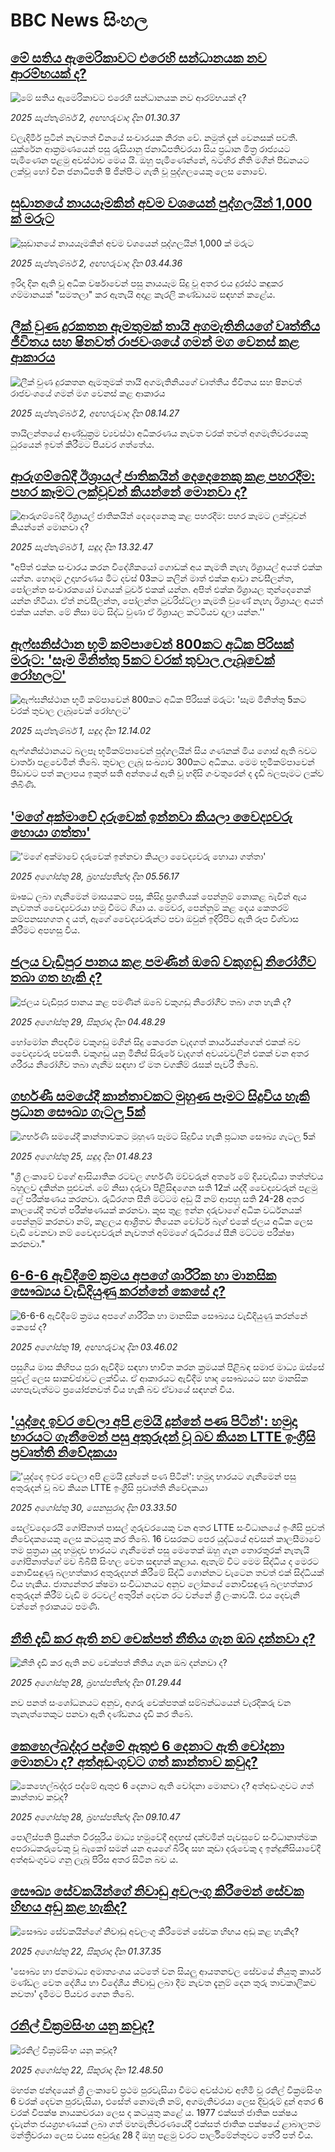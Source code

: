 # BBC News සිංහල## [මේ සතිය ඇමෙරිකාවට එරෙහි සන්ධානයක නව ආරම්භයක් ද?](https://www.bbc.com/sinhala/articles/c2en88xp2rwo?at_medium=RSS&at_campaign=rss?at_campaign=githubrss)![මේ සතිය ඇමෙරිකාවට එරෙහි සන්ධානයක නව ආරම්භයක් ද?](https://ichef.bbci.co.uk/ace/ws/240/cpsprodpb/a7a6/live/be697420-8508-11f0-ae82-135192d94527.jpg)_2025 සැප්තැම්බර් 2, අඟහරුවාදා දින 01.30.37_ව්ලැදිමීර් පුටින් නැවතත් චීනයේ සංචාරයක නිරත වේ. නමුත් දැන් වෙනසක් පවතී. යුක්රේන ආක්‍රමණයෙන් පසු රුසියානු ජනාධිපතිවරයා සිය ප්‍රධාන මිත්‍ර රාජ්‍යයට පැමිණෙන පළමු අවස්ථාව මෙය යි. ඔහු පැමිණෙන්නේ, බටහිර නීති මගින් පීඩනයට ලක්වූ හෝ චීන ජනාධිපති ෂී ජින්පිංට ගැති වූ පුද්ගලයෙකු ලෙස නොවේ.## [සුඩානයේ නායයෑමකින් අවම වශයෙන් පුද්ගලයින් 1,000 ක් මරුට](https://www.bbc.com/sinhala/articles/clydy1gwz06o?at_medium=RSS&at_campaign=rss?at_campaign=githubrss)![සුඩානයේ නායයෑමකින් අවම වශයෙන් පුද්ගලයින් 1,000 ක් මරුට](https://ichef.bbci.co.uk/ace/ws/240/cpsprodpb/f6a2/live/f5e16510-879d-11f0-a54b-b1b405e766a4.jpg)_2025 සැප්තැම්බර් 2, අඟහරුවාදා දින 03.44.36_ඉරිදා දින ඇති වූ අධික වර්ෂාවෙන් පසු නායයෑම සිදු වූ අතර එය දුරස්ථ කඳුකර ගම්මානයක් "සමතලා" කර ඇතැයි අදාළ කැරලි කණ්ඩායම සඳහන් කළේය.## [ලීක් වුණ දුරකතන ඇමතුමක් තායි අගමැතිනියගේ වෘත්තීය ජීවිතය සහ ෂිනවත් රාජවංශයේ ගමන් මග වෙනස් කළ ආකාරය](https://www.bbc.com/sinhala/articles/c15le80vdpwo?at_medium=RSS&at_campaign=rss?at_campaign=githubrss)![ලීක් වුණ දුරකතන ඇමතුමක් තායි අගමැතිනියගේ වෘත්තීය ජීවිතය සහ ෂිනවත් රාජවංශයේ ගමන් මග වෙනස් කළ ආකාරය](https://ichef.bbci.co.uk/ace/ws/240/cpsprodpb/e802/live/fec42080-8231-11f0-9f3c-119cd82e5d28.jpg)_2025 සැප්තැම්බර් 2, අඟහරුවාදා දින 08.14.27_තායිලන්තයේ ආණ්ඩුක්‍රම ව්‍යවස්ථා අධිකරණය නැවත වරක් තවත් අගමැතිවරයෙකු ධූරයෙන් ඉවත් කිරීමට පියවර ගත්තේය.## [ආරුගම්බේදී ඊශ්‍රායල් ජාතිකයින් දෙදෙනෙකු කළ පහරදීම: පහර කෑමට ලක්වූවන් කියන්නේ මොනවා ද?](https://www.bbc.com/sinhala/articles/ce8399yv6leo?at_medium=RSS&at_campaign=rss?at_campaign=githubrss)![ආරුගම්බේදී ඊශ්‍රායල් ජාතිකයින් දෙදෙනෙකු කළ පහරදීම: පහර කෑමට ලක්වූවන් කියන්නේ මොනවා ද?](https://ichef.bbci.co.uk/ace/ws/240/cpsprodpb/586c/live/459f5280-872e-11f0-9ea1-07d888221746.png)_2025 සැප්තැම්බර් 1, සඳුදා දින 13.32.47_"අපිත් එක්ක සංචාරය කරන විදේශිකයෝ ගොඩක් අය කැමති නැහැ ඊශ්‍රායල් අයත් එක්ක යන්න. හොදම උදාහරණය මීට දවස් 03කට කලින් මාත් එක්ක ආවා නවසීලන්ත, පෝලන්ත සංචාරකයෝ වගයක් ටුවර් එකක් යන්න. අපිත් එක්ක ඊශ්‍රායල තුන්දෙනෙක් යන්න හිටියා. ඒත් නවසීලන්ත, පෝලන්ත ටුවරිස්ට්ලා කැමති වුණේ නැහැ ඊශ්‍රායල අයත් එක්ක යන්න. මේ නිසා මට සිද්ධ වුණා ඒ ඊශ්‍රායල කට්ටියව දාලා යන්න.''## [ඇෆ්ඝනිස්ථාන භූමි කම්පාවෙන් 800කට අධික පිරිසක් මරුට: 'සෑම මිනිත්තු 5කට වරක් තුවාල ලැබූවෙක් රෝහලට'](https://www.bbc.com/sinhala/articles/c3v3gywkxgeo?at_medium=RSS&at_campaign=rss?at_campaign=githubrss)![ඇෆ්ඝනිස්ථාන භූමි කම්පාවෙන් 800කට අධික පිරිසක් මරුට: 'සෑම මිනිත්තු 5කට වරක් තුවාල ලැබූවෙක් රෝහලට'](https://ichef.bbci.co.uk/ace/ws/240/cpsprodpb/78c8/live/1d1d9c10-8718-11f0-84c8-99de564f0440.jpg)_2025 සැප්තැම්බර් 1, සඳුදා දින 12.14.02_ඇෆ්ගනිස්ථානයට බලපෑ භූමිකම්පාවෙන් පුද්ගලයින් සිය ගණනක් මිය ගොස් ඇති බවට වාර්තා පළවෙමින් තිබේ. තුවාල ලැබූ සංඛ්‍යාව 300කට අධිකය.
මෙම භූමිකම්පාවෙන් පීඩාවට පත් කලාපය ඉකුත් සති අන්තයේ ඇති වූ හදිසි ගංවතුරෙන් ද දැඩි බලපෑමට ලක්ව තිබිණි.## ['මගේ අක්මාවේ දරුවෙක් ඉන්නවා කියලා වෛද්‍යවරු හොයා ගත්තා'](https://www.bbc.com/sinhala/articles/cy85znl5mn1o?at_medium=RSS&at_campaign=rss?at_campaign=githubrss)!['මගේ අක්මාවේ දරුවෙක් ඉන්නවා කියලා වෛද්‍යවරු හොයා ගත්තා'](https://ichef.bbci.co.uk/ace/ws/240/cpsprodpb/74e9/live/4b596d00-7f6d-11f0-ab3e-bd52082cd0ae.jpg)_2025 අගෝස්තු 28, බ්‍රහස්පතින්දා දින 05.56.17_ඖෂධ ලබා ගැනීමෙන් මාසයකට පසු, කිසිදු ප්‍රගතියක් පෙන්නුම් නොකළ බැවින් ඇය නැවතත් වෛද්‍යවරයා හමු වීමට ගියා ය. මෙවර, පෙන්නුම් කළ දෙය කෙතරම් කම්පනසහගත ද යත්, ඇගේ වෛද්‍යවරුන්ට පවා ඔවුන් ඉදිරිපිට ඇති රූප විශ්වාස කිරීමට අපහසු විය.## [ජලය වැඩිපුර පානය කළ පමණින් ඔබේ වකුගඩු නිරෝගීව තබා ගත හැකි ද?](https://www.bbc.com/sinhala/articles/cj4wp9nxdy2o?at_medium=RSS&at_campaign=rss?at_campaign=githubrss)![ජලය වැඩිපුර පානය කළ පමණින් ඔබේ වකුගඩු නිරෝගීව තබා ගත හැකි ද?](https://ichef.bbci.co.uk/ace/ws/240/cpsprodpb/fdf7/live/ca5dcf70-7f67-11f0-9b45-d97edf6817de.jpg)_2025 අගෝස්තු 29, සිකුරාදා දින 04.48.29_හෝමෝන නිපදවීම වකුගඩු මගින් සිදු කෙරෙන වැදගත් කාර්යයන්ගෙන් එකක් බව වෛද්‍යවරු පවසති.
වකුගඩු යනු මිනිස් සිරුරේ වැදගත් අවයවවලින් එකක් වන අතර ශරීරය නිරෝගීව තබා ගැනීම සඳහා ඒ මත වගකීම් රැසක් පැවරී තිබේ.## [ගර්භණී සමයේදී කාන්තාවකට මුහුණ පෑමට සිදුවිය හැකි ප්‍රධාන සෞඛ්‍ය ගැටලු 5ක්](https://www.bbc.com/sinhala/articles/ce93mxdnr1jo?at_medium=RSS&at_campaign=rss?at_campaign=githubrss)![ගර්භණී සමයේදී කාන්තාවකට මුහුණ පෑමට සිදුවිය හැකි ප්‍රධාන සෞඛ්‍ය ගැටලු 5ක්](https://ichef.bbci.co.uk/ace/ws/240/cpsprodpb/a8de/live/07a6d9f0-7f4d-11f0-a34f-318be3fb0481.jpg)_2025 අගෝස්තු 25, සඳුදා දින 01.48.23_"ශ්‍රී ලංකාවේ වගේ ආසියාතික රටවල ගර්භණී මව්වරුන් අතරේ මේ දියවැඩියා තත්ත්වය බහුලව දකින්න පුළුවන්. මේ නිසා දරුවා පිළිසිඳගෙන සති 12ක් යද්දී වෛද්‍යවරුන් පළමු ලේ පරීක්ෂණය කරනවා. රුධිරගත සීනි මට්ටම අඩු යි නම් ආපහු සති 24-28 අතර කාලයේදී තවත් පරීක්ෂණයක් කරනවා. කුස තුළ ඉන්න දරුවාගේ අධික වර්ධනයක් පෙන්නුම් කරනවා නම්, කළලය ආශ්‍රිතව තියෙන වෝටර් බෑග් එකේ ජලය අධික ලෙස වැඩි වෙනවා නම් වෛද්‍යවරුන් නැවතත් අම්මගේ රුධිරයේ සීනි මට්ටම පරීක්ෂා කරනවා."## [6-6-6 ඇවිදීමේ ක්‍රමය අපගේ ශාරීරික හා මානසික සෞඛ්‍යය වැඩිදියුණු කරන්නේ කෙසේ ද?](https://www.bbc.com/sinhala/articles/cx23pgd403zo?at_medium=RSS&at_campaign=rss?at_campaign=githubrss)![6-6-6 ඇවිදීමේ ක්‍රමය අපගේ ශාරීරික හා මානසික සෞඛ්‍යය වැඩිදියුණු කරන්නේ කෙසේ ද?](https://ichef.bbci.co.uk/ace/ws/240/cpsprodpb/eb12/live/31ca4fd0-6fc8-11f0-8ffe-3df81ff67cb1.jpg)_2025 අගෝස්තු 19, අඟහරුවාදා දින 03.46.02_පසුගිය මාස කිහිපය පුරා ඇවිදීම සඳහා භාවිත කරන ක්‍රමයක් පිළිබඳ සමාජ මාධ්‍ය ඔස්සේ පුළුල් ලෙස සාකච්ඡාවට ලක්විය. ඒ ආකාරයට ඇවිදීම හෘද සෞඛ්‍යයට සහ මානසික යහපැවැත්මට ප්‍රයෝජනවත් විය හැකි බව ඒවායේ සඳහන් විය.## ['යුද්දෙ ඉවර වෙලා අපි ළමයි දුන්නේ පණ පිටින්': හමුදා භාරයට ගැනීමෙන් පසු අතුරුදන් වූ බව කියන LTTE ඉංග්‍රීසි ප්‍රවෘත්ති නිවේදකයා](https://www.bbc.com/sinhala/articles/cp8z1dy2zn3o?at_medium=RSS&at_campaign=rss?at_campaign=githubrss)!['යුද්දෙ ඉවර වෙලා අපි ළමයි දුන්නේ පණ පිටින්': හමුදා භාරයට ගැනීමෙන් පසු අතුරුදන් වූ බව කියන LTTE ඉංග්‍රීසි ප්‍රවෘත්ති නිවේදකයා](https://ichef.bbci.co.uk/ace/ws/240/cpsprodpb/9f2b/live/3c7f3820-7e71-11f0-8eec-4ff8283ed204.jpg)_2025 අගෝස්තු 30, සෙනසුරාදා දින 03.33.50_සෙල්වදොරෙයි ගෝපිනාත් පාසල් ගුරුවරයෙකු වන අතර LTTE සංවිධානයේ ඉංගීසි පුවත් නිවේදකයෙකු ලෙස කටයුතු කර තිබේ. 16 වසරකට පෙර යුද්ධයේ අවසන් කාලසීමාවේ තම පුත්‍රයා යුද හමුදාව භාරයට ගැනීමෙන් පසු මෙතෙක් ඔහු ගැන තොරතුරක් නැතැයි  ගෝපිනාත්ගේ මව බීබීසී සිංහල වෙත සඳහන් කළාය.
ඇතැම් විට මෙම සිද්ධිය ද මෙරට නොවිසඳුණු බලහත්කාර අතුරුදහන් කිරීමේ සිද්ධි ගොන්නට වැටෙන තවත් එක් සිද්ධියක් විය හැකිය. ජාත්‍යන්තර ක්ෂමා සංවිධානයට අනුව ලෝකයේ නොවිසඳුණු බලහත්කාර අතුරුදන් කිරීම් වැඩි ම රටවල් අතුරින් දෙවන රට වන්නේ ශ්‍රී ලංකාවයි. එය දෙවැනි වන්නේ ඉරාකයට පමණි.## [නීති දැඩි කර ඇති නව චෙක්පත් නීතිය ගැන ඔබ දන්නවා ද?](https://www.bbc.com/sinhala/articles/cedvjv7lpepo?at_medium=RSS&at_campaign=rss?at_campaign=githubrss)![නීති දැඩි කර ඇති නව චෙක්පත් නීතිය ගැන ඔබ දන්නවා ද?](https://ichef.bbci.co.uk/ace/ws/240/cpsprodpb/509f/live/82878dd0-827d-11f0-a34f-318be3fb0481.jpg)_2025 අගෝස්තු 28, බ්‍රහස්පතින්දා දින 01.29.44_නව පනත් සංශෝධනයට අනුව, අගරු චෙක්පතක් සම්බන්ධයෙන් වැරදිකරු වන තැනැත්තෙකුට පනවා ඇති දණ්ඩනය දැඩි කර තිබේ.## [කෙහෙල්බද්දර පද්මේ ඇතුළු 6 දෙනාට ඇති චෝදනා මොනවා ද? අත්අඩංගුවට ගත් කාන්තාව කවුද?](https://www.bbc.com/sinhala/articles/cpv0e1j2py8o?at_medium=RSS&at_campaign=rss?at_campaign=githubrss)![කෙහෙල්බද්දර පද්මේ ඇතුළු 6 දෙනාට ඇති චෝදනා මොනවා ද? අත්අඩංගුවට ගත් කාන්තාව කවුද?](https://ichef.bbci.co.uk/ace/ws/240/cpsprodpb/31d0/live/44dca0c0-84a7-11f0-b8e6-c9d1af489189.jpg)_2025 අගෝස්තු 28, බ්‍රහස්පතින්දා දින 09.10.47_පොලිස්පති ප්‍රියන්ත වීරසූරිය මාධ්‍ය හමුවේදී අදහස් දක්වමින් පැවසුවේ සංවිධානාත්මක අපරාධකරුවෙකු වූ බැකෝ සමන් යන අයගේ බිරිඳ සහ කුඩා දරුවෙකු ද ඉන්දුනීසියාවේදී අත්අඩංගුවට ගනු ලැබූ පිරිස අතර සිටින බව ය.## [සෞඛ්‍ය සේවකයින්ගේ නිවාඩු අවලංගු කිරීමෙන් සේවක හිඟය අඩු කළ හැකිද?](https://www.bbc.com/sinhala/articles/cx27660kyd4o?at_medium=RSS&at_campaign=rss?at_campaign=githubrss)![සෞඛ්‍ය සේවකයින්ගේ නිවාඩු අවලංගු කිරීමෙන් සේවක හිඟය අඩු කළ හැකිද?](https://ichef.bbci.co.uk/ace/ws/240/cpsprodpb/0c80/live/4c2c2790-7ec3-11f0-ab3e-bd52082cd0ae.jpg)_2025 අගෝස්තු 22, සිකුරාදා දින 01.37.35_'සෞඛ්‍ය හා ජනමාධ්‍ය අමාත්‍යංශය යටතේ වන සියලු ආයතනවල සේවයේ නියුතු කාර්ය මණ්ඩල වෙත දේශීය හා විදේශීය නිවාඩු ලබා දීම නැවත දැනුම් දෙන තුරු තාවකාලිකව නවතා' දැමීමට පියවර ගෙන තිබේ.## [රනිල් වික්‍රමසිංහ යනු කවුද?](https://www.bbc.com/sinhala/articles/cp37pweglw2o?at_medium=RSS&at_campaign=rss?at_campaign=githubrss)![රනිල් වික්‍රමසිංහ යනු කවුද?](https://ichef.bbci.co.uk/ace/ws/240/cpsprodpb/5e7f/live/ca7fa9f0-7f54-11f0-ab3e-bd52082cd0ae.jpg)_2025 අගෝස්තු 22, සිකුරාදා දින 12.48.50_මහජන ඡන්දයෙන් ශ්‍රී ලංකාවේ ප්‍රථම පුරවැසියා වීමට අවස්ථාව අහිමි වූ රනිල් වික්‍රමසිංහ 6 වරක් දෙවන පුරවැසියා, එසේත් නොමැති නම්, අගමැතිවරයා ලෙස දිවුරුම් දුන් අතර 6 වරක් විපක්ෂ නායකවරයා ලෙස ද කටයුතු කළේ ය.
1977 එක්සත් ජාතික පක්ෂය දැවැන්ත ජයග්‍රහණයක් ලබා ගත් මහමැතිවරණයේදී එක්සත් ජාතික පක්ෂයේ ළාබාලතම මන්ත්‍රීවරයා ලෙස වයස අවුරුදු 28 දී ඔහු පළමු වරට පාර්ලිමේන්තුවට තේරී පත් විය.